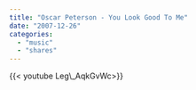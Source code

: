 ```yaml
---
title: "Oscar Peterson - You Look Good To Me"
date: "2007-12-26"
categories:
  - "music"
  - "shares"
---
```


<div style="width: 70vw;">{{< youtube Leg\_AqkGvWc>}}</div>
